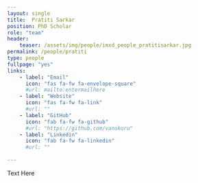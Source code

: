 ```yaml
---
layout: single
title:  Pratiti Sarkar
position: PhD Scholar
role: "team"
header:
    teaser: /assets/img/people/imxd_people_pratitisarkar.jpg
permalink: /people/pratiti
type: people
fullpage: "yes"
links:
    - label: "Email"
      icon: "fas fa-fw fa-envelope-square"
      #url: mailto:entermailhere
    - label: "Website"
      icon: "fas fa-fw fa-link"
      #url: ""
    - label: "GitHub"
      icon: "fab fa-fw fa-github"
      #url: "https://github.com/vanukuru"
    - label: "Linkedin"
      icon: "fab fa-fw fa-linkedin"
      #url: ""
      
---
```


Text Here


